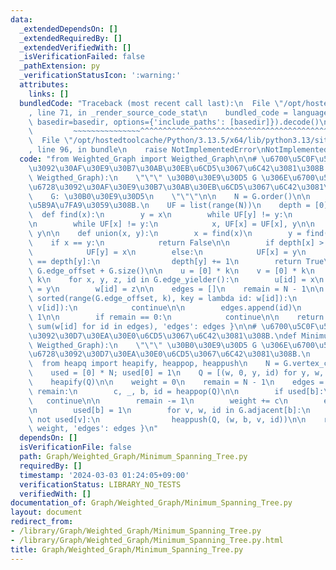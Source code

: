 ```yaml
---
data:
  _extendedDependsOn: []
  _extendedRequiredBy: []
  _extendedVerifiedWith: []
  _isVerificationFailed: false
  _pathExtension: py
  _verificationStatusIcon: ':warning:'
  attributes:
    links: []
  bundledCode: "Traceback (most recent call last):\n  File \"/opt/hostedtoolcache/Python/3.13.5/x64/lib/python3.13/site-packages/onlinejudge_verify/documentation/build.py\"\
    , line 71, in _render_source_code_stat\n    bundled_code = language.bundle(stat.path,\
    \ basedir=basedir, options={'include_paths': [basedir]}).decode()\n          \
    \         ~~~~~~~~~~~~~~~^^^^^^^^^^^^^^^^^^^^^^^^^^^^^^^^^^^^^^^^^^^^^^^^^^^^^^^^^^^^^^^^^^\n\
    \  File \"/opt/hostedtoolcache/Python/3.13.5/x64/lib/python3.13/site-packages/onlinejudge_verify/languages/python.py\"\
    , line 96, in bundle\n    raise NotImplementedError\nNotImplementedError\n"
  code: "from Weighted_Graph import Weigthed_Graph\n\n# \u6700\u5C0F\u5168\u57DF\u6728\
    \u3092\u30AF\u30E9\u30B7\u30AB\u30EB\u6CD5\u3067\u6C42\u3081\u308B.\ndef Minimum_Spanning_Tree_by_Kruskal(G:\
    \ Weigthed_Graph):\n    \"\"\" \u30B0\u30E9\u30D5 G \u306E\u6700\u5C0F\u5168\u57DF\
    \u6728\u3092\u30AF\u30E9\u30B7\u30AB\u30EB\u6CD5\u3067\u6C42\u3081\u308B.\n\n\
    \    G: \u30B0\u30E9\u30D5\n    \"\"\"\n\n    N = G.order()\n\n    #Union-Find\u3092\
    \u5B9A\u7FA9\u3059\u308B.\n    UF = list(range(N))\n    depth = [0] * N\n\n  \
    \  def find(x):\n        y = x\n        while UF[y] != y:\n            y = UF[y]\n\
    \n        while UF[x] != y:\n            x, UF[x] = UF[x], y\n\n        return\
    \ y\n\n    def union(x, y):\n        x = find(x)\n        y = find(y)\n\n    \
    \    if x == y:\n            return False\n\n        if depth[x] > depth[y]:\n\
    \            UF[y] = x\n        else:\n            UF[x] = y\n            if depth[x]\
    \ == depth[y]:\n                depth[y] += 1\n        return True\n\n    k =\
    \ G.edge_offset + G.size()\n\n    u = [0] * k\n    v = [0] * k\n    w = [0] *\
    \ k\n    for x, y, z, id in G.edge_yielder():\n        u[id] = x\n        v[id]\
    \ = y\n        w[id] = z\n\n    edges = []\n    remain = N - 1\n\n    for id in\
    \ sorted(range(G.edge_offset, k), key = lambda id: w[id]):\n        if not union(u[id],\
    \ v[id]):\n            continue\n\n        edges.append(id)\n        remain -=\
    \ 1\n\n        if remain == 0:\n            continue\n\n    return { 'weight':\
    \ sum(w[id] for id in edges), 'edges': edges }\n\n# \u6700\u5C0F\u5168\u57DF\u6728\
    \u3092\u30D7\u30EA\u30E0\u6CD5\u3067\u6C42\u3081\u308B.\ndef Minimum_Spanning_Tree_by_Prim(G:\
    \ Weigthed_Graph):\n    \"\"\" \u30B0\u30E9\u30D5 G \u306E\u6700\u5C0F\u5168\u57DF\
    \u6728\u3092\u30D7\u30EA\u30E0\u6CD5\u3067\u6C42\u3081\u308B.\n    \"\"\"\n  \
    \  from heapq import heapify, heappop, heappush\n    N = G.vertex_count()\n\n\
    \    used = [0] * N; used[0] = 1\n    Q = [(w, 0, y, id) for y, w, id in G.adjacent[0]]\n\
    \    heapify(Q)\n\n    weight = 0\n    remain = N - 1\n    edges = []\n\n    while\
    \ remain:\n        c, _, b, id = heappop(Q)\n\n        if used[b]:\n         \
    \   continue\n\n        remain -= 1\n        weight += c\n        edges.append(id)\n\
    \n        used[b] = 1\n        for v, w, id in G.adjacent[b]:\n            if\
    \ not used[v]:\n                heappush(Q, (w, b, v, id))\n\n    return { 'weight':\
    \ weight, 'edges': edges }\n"
  dependsOn: []
  isVerificationFile: false
  path: Graph/Weighted_Graph/Minimum_Spanning_Tree.py
  requiredBy: []
  timestamp: '2024-03-03 01:24:05+09:00'
  verificationStatus: LIBRARY_NO_TESTS
  verifiedWith: []
documentation_of: Graph/Weighted_Graph/Minimum_Spanning_Tree.py
layout: document
redirect_from:
- /library/Graph/Weighted_Graph/Minimum_Spanning_Tree.py
- /library/Graph/Weighted_Graph/Minimum_Spanning_Tree.py.html
title: Graph/Weighted_Graph/Minimum_Spanning_Tree.py
---
```

